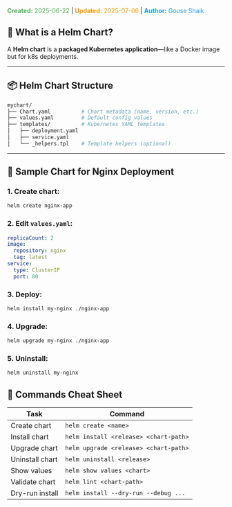 <span style="color:#4caf50;"><b>Created:</b> 2025-06-22</span> | <span style="color:#ff9800;"><b>Updated:</b> 2025-07-06</span> | <span style="color:#2196f3;"><b>Author:</b> Gouse Shaik</span>
## 🔧 What is a Helm Chart?

A **Helm chart** is a **packaged Kubernetes application**—like a Docker image but for k8s deployments.

---
## 📦 Helm Chart Structure

```bash
mychart/
├── Chart.yaml          # Chart metadata (name, version, etc.)
├── values.yaml         # Default config values
├── templates/          # Kubernetes YAML templates
│   ├── deployment.yaml
│   ├── service.yaml
│   └── _helpers.tpl    # Template helpers (optional)
```

---
## 🧪 Sample Chart for Nginx Deployment

### 1. Create chart:
```bash
helm create nginx-app
```
### 2. Edit `values.yaml`:
```yaml
replicaCount: 2
image:
  repository: nginx
  tag: latest
service:
  type: ClusterIP
  port: 80
```
### 3. Deploy:
```bash
helm install my-nginx ./nginx-app
```
### 4. Upgrade:
```bash
helm upgrade my-nginx ./nginx-app
```
### 5. Uninstall:
```bash
helm uninstall my-nginx
```
## 🧰 Commands Cheat Sheet

| Task            | Command                               |
| --------------- | ------------------------------------- |
| Create chart    | `helm create <name>`                  |
| Install chart   | `helm install <release> <chart-path>` |
| Upgrade chart   | `helm upgrade <release> <chart-path>` |
| Uninstall chart | `helm uninstall <release>`            |
| Show values     | `helm show values <chart>`            |
| Validate chart  | `helm lint <chart-path>`              |
| Dry-run install | `helm install --dry-run --debug ...`  |
